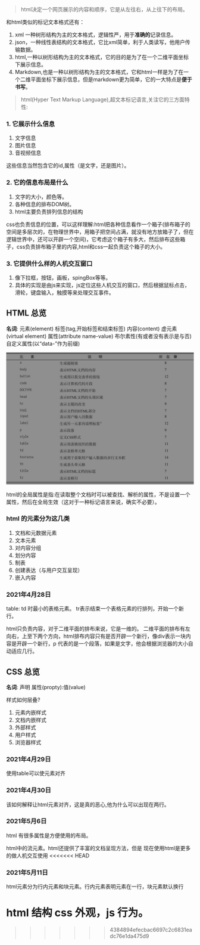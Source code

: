 > html决定一个网页展示的内容和顺序，它是从左往右，从上往下的布局。

和html类似的标记文本格式还有：
1. xml 一种树形结构为主的文本格式，逻辑性严，用于**准确的**记录信息。
2. json，一种线性表结构的文本格式，它比xml简单，利于人类读写，他用户传输数据。
3. html,一种以树形结构为主的文本格式，它的目的是为了在一个二维平面坐标下展示信息。
4. Markdown,也是一种以树形结构为主的文本格式，它和html一样是为了在一个二维平面坐标下展示信息，但是markdown更为简单，它的一大特点是**便于书写**。


>html(Hyper Text Markup Language),超文本标记语言,关注它的三方面特性:

### 1. 它展示什么信息

1. 文字信息
2. 图片信息
3. 音视频信息

这些信息当然包含它的id,属性（是文字，还是图片）。

### 2. 它的信息布局是什么

1. 文字的大小，颜色等。
2. 各种信息的排布DOM树。
3. html主要负责排列信息的结构

css也负责信息的位置，可以这样理解:html把各种信息看作一个箱子(排布箱子的空间是多层次的，在物理世界中，用箱子把空间占满，就没有地方放箱子了，但在逻辑世界中，还可以开辟一个空间)，它考虑这个箱子有多大，然后排布这些箱子，css负责排布箱子里的内容,html和css一起负责这个箱子的大小。

### 3. 它提供什么样的人机交互窗口

1. 像下拉框，按钮，画板，spingBox等等。
2. 具体的实现是由js来实现，js定位这些人机交互的窗口，然后根据鼠标点击，滑轮，键盘输入，触摸等来处理交互事件。


## HTML 总览

**名词**: 元素(element) 标签(tag,开始标签和结束标签) 内容(content) 虚元素(virtual element) 属性(attribute name-value) 布尔素性(有或者没有表示是与否) 自定义属性(以“data-”作为前缀)

![112](/image/htmlele.PNG)

html的全局属性是指:在读取整个文档时可以被查找、解析的属性，不是设置一个属性，然后在全局生效（这对于一种标记语言来说，确实不必要）。


### html 的元素分为这几类

1. 文档和元数据元素
2. 文本元素
3. 对内容分组
4. 划分内容
5. 制表
6. 创建表达（与用户交互呈现）
7. 嵌入内容
### 2021年4月28日

table:
td 时最小的表格元素。
tr表示结束一个表格元素的行排列，开始一个新行。

html只负责内容，对于二维平面的排布来说，它是一维的。
二维平面的排布有左向右，上至下两个方向，html排布内容只有是否开辟一个新行，像div表示一块内容是开辟一个新行，p 代表的是一个段落，如果是文字，他会根据浏览器的大小自动适应几行。

## CSS 总览

**名词**: 声明 属性(propty):值(value) 


样式如何层叠?

1. 元素内嵌样式
2. 文档内嵌样式
3. 外部样式
4. 用户样式
5. 浏览器样式


### 2021年4月29日

使用table可以使元素对齐


### 2021年4月30日
该如何解释让html元素对齐，这是真的恶心,他为什么可以出现在两行。
### 2021年5月6日

html 有很多属性是方便使用的布局。

html中的流元素。html还提供了丰富的文档呈现方法，但是 现在使用html是更多的做人机交互使用
<<<<<<< HEAD


### 2021年5月11日

html元素分为行内元素和块元素。行内元素表明元素在一行，块元素默认换行

html 结构 css 外观，js 行为。
=======
>>>>>>> 4384894efecbac6697c2c6831eadc76e1da475d9
